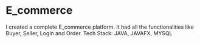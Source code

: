 # E_commerce
I created a complete E_commerce platform.
It had all the functionalities like Buyer, Seller, Login and Order.
Tech Stack: JAVA, JAVAFX, MYSQL

